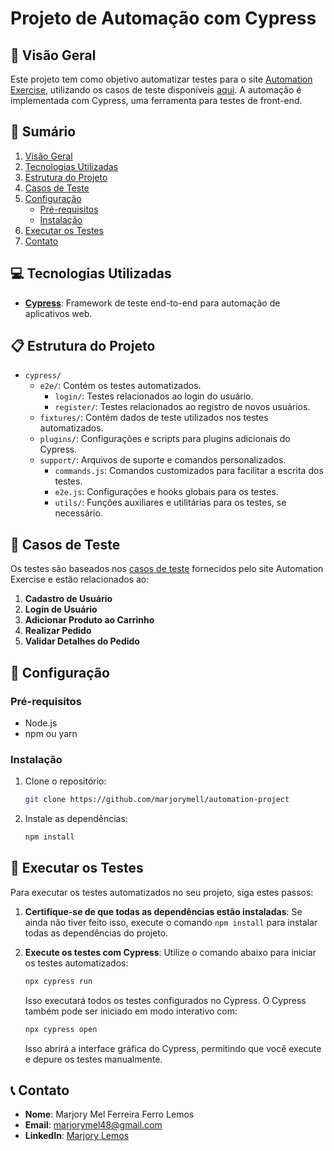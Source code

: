 # Projeto de Automação com Cypress

## :page_with_curl: Visão Geral

Este projeto tem como objetivo automatizar testes para o site [Automation Exercise](https://automationexercise.com/), utilizando os casos de teste disponíveis [aqui](https://automationexercise.com/test_cases). A automação é implementada com Cypress, uma ferramenta para testes de front-end.

## :round_pushpin:  Sumário
1. [Visão Geral](#page_with_curl-visão-geral)
2. [Tecnologias Utilizadas](#computer-tecnologias-utilizadas)
3. [Estrutura do Projeto](#clipboard-estrutura-do-projeto)
4. [Casos de Teste](#memo-casos-de-teste)
5. [Configuração](#hammer-configuração)
   - [Pré-requisitos](#pré-requisitos)
   - [Instalação](#instalação)
6. [Executar os Testes](#arrows_counterclockwise-executar-os-testes)
7. [Contato](#telephone_receiver-contato)

## :computer: Tecnologias Utilizadas

- **[Cypress](https://www.cypress.io/)**: Framework de teste end-to-end para automação de aplicativos web.

## :clipboard: Estrutura do Projeto

- `cypress/`
  - `e2e/`: Contém os testes automatizados.
    - `login/`: Testes relacionados ao login do usuário.
    - `register/`: Testes relacionados ao registro de novos usuários.
  - `fixtures/`: Contém dados de teste utilizados nos testes automatizados.
  - `plugins/`: Configurações e scripts para plugins adicionais do Cypress.
  - `support/`: Arquivos de suporte e comandos personalizados.
    - `commands.js`: Comandos customizados para facilitar a escrita dos testes.
    - `e2e.js`: Configurações e hooks globais para os testes.
    - `utils/`: Funções auxiliares e utilitárias para os testes, se necessário.


## :memo: Casos de Teste

Os testes são baseados nos [casos de teste](https://automationexercise.com/test_cases) fornecidos pelo site Automation Exercise e estão relacionados ao:

1. **Cadastro de Usuário**
2. **Login de Usuário**
3. **Adicionar Produto ao Carrinho**
4. **Realizar Pedido**
5. **Validar Detalhes do Pedido**

## :hammer: Configuração

### Pré-requisitos

- Node.js 
- npm ou yarn

### Instalação

1. Clone o repositório:

   ```bash
   git clone https://github.com/marjorymell/automation-project

2. Instale as dependências:

   ```bash
   npm install

## :arrows_counterclockwise: Executar os Testes

Para executar os testes automatizados no seu projeto, siga estes passos:

1. **Certifique-se de que todas as dependências estão instaladas**: Se ainda não tiver feito isso, execute o comando `npm install` para instalar todas as dependências do projeto.

2. **Execute os testes com Cypress**: Utilize o comando abaixo para iniciar os testes automatizados:
    ```bash
    npx cypress run
    ```

   Isso executará todos os testes configurados no Cypress. O Cypress também pode ser iniciado em modo interativo com:
    ```bash
    npx cypress open
    ```

   Isso abrirá a interface gráfica do Cypress, permitindo que você execute e depure os testes manualmente.

## :telephone_receiver: Contato

- **Nome**: Marjory Mel Ferreira Ferro Lemos
- **Email**: marjorymel48@gmail.com
- **LinkedIn**: [Marjory Lemos](www.linkedin.com/in/marjorymell)
